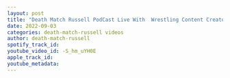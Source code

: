 ```yaml
---
layout: post
title: "Death Match Russell PodCast Live With  Wrestling Content Creator Marie Shadows!"
date: 2022-09-03
categories: death-match-russell videos
author: death-match-russell
spotify_track_id: 
youtube_video_id: -S_hm_uYH0E
apple_track_id: 
youtube_metadata: 
---
```

